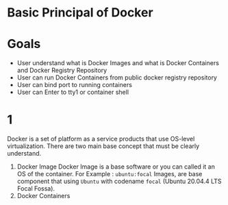 # Basic Principal of Docker

# Goals 

- User understand what is Docker Images and what is Docker Containers and Docker Registry Repository
- User can run Docker Containers from public docker registry repository
- User can bind port to running containers
- User can Enter to tty1 or container shell

# 1

Docker is a set of platform as a service products that use OS-level virtualization. There are two main base concept that must be clearly understand.
1. Docker Image 
    Docker Image is a base software or you can called it an OS of the container. For Example : `ubuntu:focal` Images, are base component that using `Ubuntu` with codename `focal` (Ubuntu 20.04.4 LTS Focal Fossa). 
2. Docker Containers